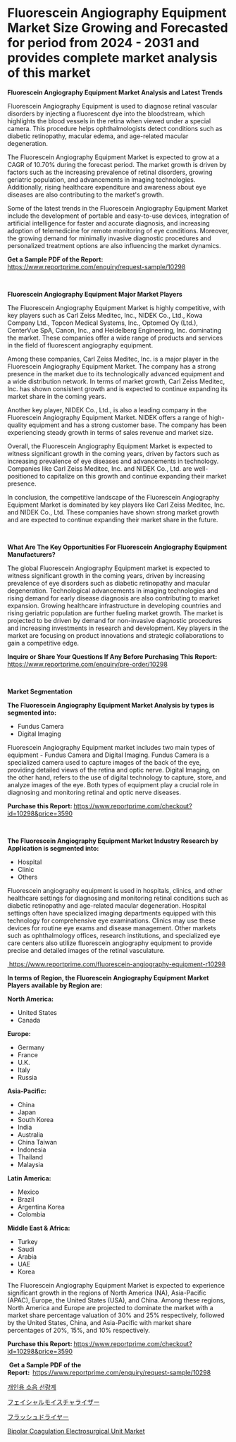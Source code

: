 <p><h1>Fluorescein Angiography Equipment Market Size Growing and Forecasted for period from 2024 - 2031 and provides complete market analysis of this market</h1></p><p><strong>Fluorescein Angiography Equipment Market Analysis and Latest Trends</strong></p>
<p><p>Fluorescein Angiography Equipment is used to diagnose retinal vascular disorders by injecting a fluorescent dye into the bloodstream, which highlights the blood vessels in the retina when viewed under a special camera. This procedure helps ophthalmologists detect conditions such as diabetic retinopathy, macular edema, and age-related macular degeneration.</p><p>The Fluorescein Angiography Equipment Market is expected to grow at a CAGR of 10.70% during the forecast period. The market growth is driven by factors such as the increasing prevalence of retinal disorders, growing geriatric population, and advancements in imaging technologies. Additionally, rising healthcare expenditure and awareness about eye diseases are also contributing to the market's growth.</p><p>Some of the latest trends in the Fluorescein Angiography Equipment Market include the development of portable and easy-to-use devices, integration of artificial intelligence for faster and accurate diagnosis, and increasing adoption of telemedicine for remote monitoring of eye conditions. Moreover, the growing demand for minimally invasive diagnostic procedures and personalized treatment options are also influencing the market dynamics.</p></p>
<p><strong>Get a Sample PDF of the Report:&nbsp;</strong> <a href="https://www.reportprime.com/enquiry/request-sample/10298">https://www.reportprime.com/enquiry/request-sample/10298</a></p>
<p>&nbsp;</p>
<p><strong>Fluorescein Angiography Equipment Major Market Players</strong></p>
<p><p>The Fluorescein Angiography Equipment Market is highly competitive, with key players such as Carl Zeiss Meditec, Inc., NIDEK Co., Ltd., Kowa Company Ltd., Topcon Medical Systems, Inc., Optomed Oy (Ltd.), CenterVue SpA, Canon, Inc., and Heidelberg Engineering, Inc. dominating the market. These companies offer a wide range of products and services in the field of fluorescent angiography equipment.</p><p>Among these companies, Carl Zeiss Meditec, Inc. is a major player in the Fluorescein Angiography Equipment Market. The company has a strong presence in the market due to its technologically advanced equipment and a wide distribution network. In terms of market growth, Carl Zeiss Meditec, Inc. has shown consistent growth and is expected to continue expanding its market share in the coming years.</p><p>Another key player, NIDEK Co., Ltd., is also a leading company in the Fluorescein Angiography Equipment Market. NIDEK offers a range of high-quality equipment and has a strong customer base. The company has been experiencing steady growth in terms of sales revenue and market size.</p><p>Overall, the Fluorescein Angiography Equipment Market is expected to witness significant growth in the coming years, driven by factors such as increasing prevalence of eye diseases and advancements in technology. Companies like Carl Zeiss Meditec, Inc. and NIDEK Co., Ltd. are well-positioned to capitalize on this growth and continue expanding their market presence.</p><p>In conclusion, the competitive landscape of the Fluorescein Angiography Equipment Market is dominated by key players like Carl Zeiss Meditec, Inc. and NIDEK Co., Ltd. These companies have shown strong market growth and are expected to continue expanding their market share in the future.</p></p>
<p>&nbsp;</p>
<p><strong>What Are The Key Opportunities For Fluorescein Angiography Equipment Manufacturers?</strong></p>
<p><p>The global Fluorescein Angiography Equipment market is expected to witness significant growth in the coming years, driven by increasing prevalence of eye disorders such as diabetic retinopathy and macular degeneration. Technological advancements in imaging technologies and rising demand for early disease diagnosis are also contributing to market expansion. Growing healthcare infrastructure in developing countries and rising geriatric population are further fueling market growth. The market is projected to be driven by demand for non-invasive diagnostic procedures and increasing investments in research and development. Key players in the market are focusing on product innovations and strategic collaborations to gain a competitive edge.</p></p>
<p><strong>Inquire or Share Your Questions If Any Before Purchasing This Report:</strong> <a href="https://www.reportprime.com/enquiry/pre-order/10298">https://www.reportprime.com/enquiry/pre-order/10298</a></p>
<p>&nbsp;</p>
<p><strong>Market Segmentation</strong></p>
<p><strong>The Fluorescein Angiography Equipment Market Analysis by types is segmented into:</strong></p>
<p><ul><li>Fundus Camera</li><li>Digital Imaging</li></ul></p>
<p><p>Fluorescein Angiography Equipment market includes two main types of equipment - Fundus Camera and Digital Imaging. Fundus Camera is a specialized camera used to capture images of the back of the eye, providing detailed views of the retina and optic nerve. Digital Imaging, on the other hand, refers to the use of digital technology to capture, store, and analyze images of the eye. Both types of equipment play a crucial role in diagnosing and monitoring retinal and optic nerve diseases.</p></p>
<p><strong>Purchase this Report:&nbsp;</strong><a href="https://www.reportprime.com/checkout?id=10298&price=3590">https://www.reportprime.com/checkout?id=10298&price=3590</a></p>
<p>&nbsp;</p>
<p><strong>The Fluorescein Angiography Equipment Market Industry Research by Application is segmented into:</strong></p>
<p><ul><li>Hospital</li><li>Clinic</li><li>Others</li></ul></p>
<p><p>Fluorescein angiography equipment is used in hospitals, clinics, and other healthcare settings for diagnosing and monitoring retinal conditions such as diabetic retinopathy and age-related macular degeneration. Hospital settings often have specialized imaging departments equipped with this technology for comprehensive eye examinations. Clinics may use these devices for routine eye exams and disease management. Other markets such as ophthalmology offices, research institutions, and specialized eye care centers also utilize fluorescein angiography equipment to provide precise and detailed images of the retinal vasculature.</p></p>
<p><a href="https://www.reportprime.com/fluorescein-angiography-equipment-r10298">&nbsp;https://www.reportprime.com/fluorescein-angiography-equipment-r10298</a></p>
<p><strong>In terms of Region, the Fluorescein Angiography Equipment Market Players available by Region are:</strong></p>
<p>
    <p> <strong> North America: </strong>
        <ul>
            <li>United States</li>
            <li>Canada</li>
        </ul>
        </p> 
    <p> <strong> Europe: </strong>
        <ul>
            <li>Germany</li>
            <li>France</li>
            <li>U.K.</li>
            <li>Italy</li>
            <li>Russia</li>
        </ul>
        </p> 
    <p> <strong> Asia-Pacific: </strong>
        <ul>
            <li>China</li>
            <li>Japan</li>
            <li>South Korea</li>
            <li>India</li>
            <li>Australia</li>
            <li>China Taiwan</li>
            <li>Indonesia</li>
            <li>Thailand</li>
            <li>Malaysia</li>
        </ul>
        </p> 
    <p> <strong> Latin America: </strong>
        <ul>
            <li>Mexico</li>
            <li>Brazil</li>
            <li>Argentina Korea</li>
            <li>Colombia</li>
        </ul>
        </p> 
    <p> <strong> Middle East & Africa: </strong>
        <ul>
            <li>Turkey</li>
            <li>Saudi</li>
            <li>Arabia</li>
            <li>UAE</li>
            <li>Korea</li>
        </ul>
    </p>
    </p>
<p><p>The Fluorescein Angiography Equipment Market is expected to experience significant growth in the regions of North America (NA), Asia-Pacific (APAC), Europe, the United States (USA), and China. Among these regions, North America and Europe are projected to dominate the market with a market share percentage valuation of 30% and 25% respectively, followed by the United States, China, and Asia-Pacific with market share percentages of 20%, 15%, and 10% respectively.</p></p>
<p><strong>Purchase this Report: </strong><a href="https://www.reportprime.com/checkout?id=10298&price=3590">https://www.reportprime.com/checkout?id=10298&price=3590</a></p>
<p>&nbsp;<strong>Get a Sample PDF of the Report:&nbsp;&nbsp;</strong><a href="https://www.reportprime.com/enquiry/request-sample/10298">https://www.reportprime.com/enquiry/request-sample/10298</a></p>
<p><strong></strong></p>
<p><p><a href="https://github.com/jntpkh496620/Market-Research-Report-List-1/blob/main/980097521790.md">개인용 소음 선량계</a></p><p><a href="https://github.com/lababdou/Market-Research-Report-List-3/blob/main/919110523980.md">フェイシャルモイスチャライザー</a></p><p><a href="https://medium.com/@rodhoppe07/%E3%83%95%E3%83%A9%E3%83%83%E3%82%B7%E3%83%A5%E3%83%89%E3%83%A9%E3%82%A4%E3%83%A4%E3%83%BC%E5%B8%82%E5%A0%B4%E8%AA%BF%E6%9F%BB%E3%83%AC%E3%83%9D%E3%83%BC%E3%83%88-%E3%81%9D%E3%81%AE%E6%AD%B4%E5%8F%B2%E3%81%A82031%E5%B9%B4%E3%81%BE%E3%81%A7%E3%81%AE%E4%BA%88%E6%B8%AC-fd307a9f8a35">フラッシュドライヤー</a></p><p><a href="https://github.com/NorbertYates/Market-Research-Report-List-4/blob/main/bipolar-coagulation-electrosurgical-unit-market.md">Bipolar Coagulation Electrosurgical Unit Market</a></p></p>